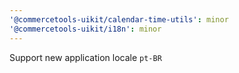 ```yaml
---
'@commercetools-uikit/calendar-time-utils': minor
'@commercetools-uikit/i18n': minor
---
```


Support new application locale `pt-BR`
